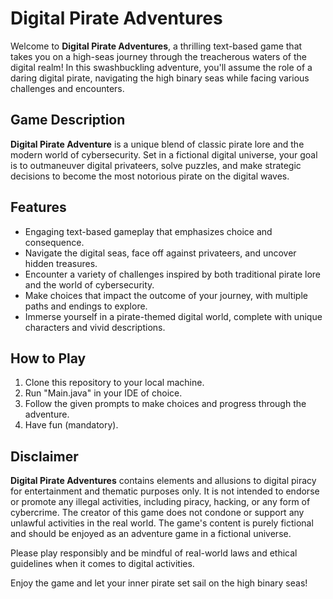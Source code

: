 # Digital Pirate Adventures

Welcome to **Digital Pirate Adventures**, a thrilling text-based game that takes you on a high-seas journey through the treacherous waters of the digital realm! In this swashbuckling adventure, you'll assume the role of a daring digital pirate, navigating the high binary seas while facing various challenges and encounters.

## Game Description

**Digital Pirate Adventure** is a unique blend of classic pirate lore and the modern world of cybersecurity. Set in a fictional digital universe, your goal is to outmaneuver digital privateers, solve puzzles, and make strategic decisions to become the most notorious pirate on the digital waves.

## Features

- Engaging text-based gameplay that emphasizes choice and consequence.
- Navigate the digital seas, face off against privateers, and uncover hidden treasures.
- Encounter a variety of challenges inspired by both traditional pirate lore and the world of cybersecurity.
- Make choices that impact the outcome of your journey, with multiple paths and endings to explore.
- Immerse yourself in a pirate-themed digital world, complete with unique characters and vivid descriptions.

## How to Play

1. Clone this repository to your local machine.
2. Run "Main.java" in your IDE of choice.
3. Follow the given prompts to make choices and progress through the adventure.
4. Have fun (mandatory).

## Disclaimer

**Digital Pirate Adventures** contains elements and allusions to digital piracy for entertainment and thematic purposes only. It is not intended to endorse or promote any illegal activities, including piracy, hacking, or any form of cybercrime. The creator of this game does not condone or support any unlawful activities in the real world. The game's content is purely fictional and should be enjoyed as an adventure game in a fictional universe.

Please play responsibly and be mindful of real-world laws and ethical guidelines when it comes to digital activities.

Enjoy the game and let your inner pirate set sail on the high binary seas!
